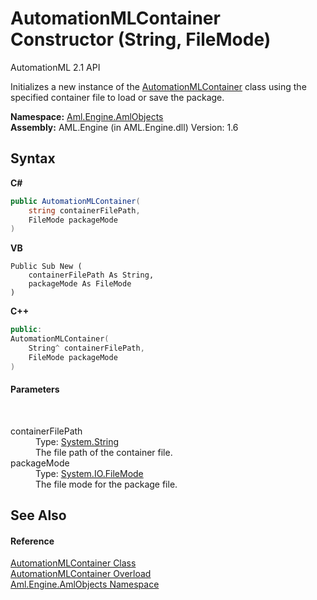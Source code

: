 # AutomationMLContainer Constructor (String, FileMode)
AutomationML 2.1 API 

Initializes a new instance of the <a href="T_Aml_Engine_AmlObjects_AutomationMLContainer">AutomationMLContainer</a> class using the specified container file to load or save the package.

**Namespace:**&nbsp;<a href="N_Aml_Engine_AmlObjects">Aml.Engine.AmlObjects</a><br />**Assembly:**&nbsp;AML.Engine (in AML.Engine.dll) Version: 1.6

## Syntax

**C#**<br />
``` C#
public AutomationMLContainer(
	string containerFilePath,
	FileMode packageMode
)
```

**VB**<br />
``` VB
Public Sub New ( 
	containerFilePath As String,
	packageMode As FileMode
)
```

**C++**<br />
``` C++
public:
AutomationMLContainer(
	String^ containerFilePath, 
	FileMode packageMode
)
```


#### Parameters
&nbsp;<dl><dt>containerFilePath</dt><dd>Type: <a href="https://docs.microsoft.com/dotnet/api/system.string" target="_parent" rel="noopener noreferrer">System.String</a><br />The file path of the container file.</dd><dt>packageMode</dt><dd>Type: <a href="https://docs.microsoft.com/dotnet/api/system.io.filemode" target="_parent" rel="noopener noreferrer">System.IO.FileMode</a><br />The file mode for the package file.</dd></dl>

## See Also


#### Reference
<a href="T_Aml_Engine_AmlObjects_AutomationMLContainer">AutomationMLContainer Class</a><br /><a href="Overload_Aml_Engine_AmlObjects_AutomationMLContainer__ctor">AutomationMLContainer Overload</a><br /><a href="N_Aml_Engine_AmlObjects">Aml.Engine.AmlObjects Namespace</a><br />